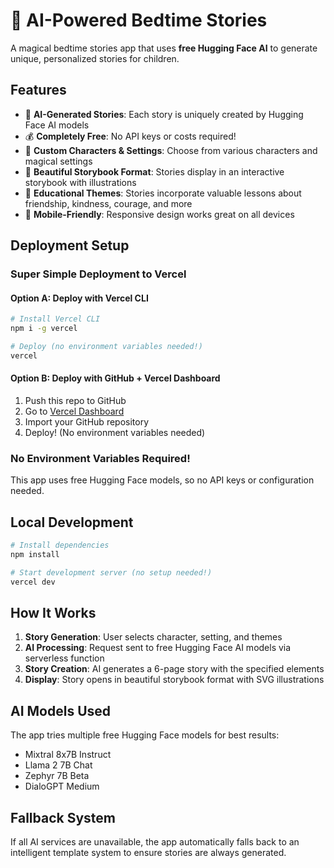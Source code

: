 # 🌙 AI-Powered Bedtime Stories

A magical bedtime stories app that uses **free Hugging Face AI** to generate unique, personalized stories for children.

## Features

- 🤖 **AI-Generated Stories**: Each story is uniquely created by Hugging Face AI models
- 💰 **Completely Free**: No API keys or costs required!
- 🎨 **Custom Characters & Settings**: Choose from various characters and magical settings
- 📖 **Beautiful Storybook Format**: Stories display in an interactive storybook with illustrations
- 🌟 **Educational Themes**: Stories incorporate valuable lessons about friendship, kindness, courage, and more
- 📱 **Mobile-Friendly**: Responsive design works great on all devices

## Deployment Setup

### Super Simple Deployment to Vercel

#### Option A: Deploy with Vercel CLI
```bash
# Install Vercel CLI
npm i -g vercel

# Deploy (no environment variables needed!)
vercel
```

#### Option B: Deploy with GitHub + Vercel Dashboard
1. Push this repo to GitHub
2. Go to [Vercel Dashboard](https://vercel.com/dashboard)
3. Import your GitHub repository
4. Deploy! (No environment variables needed)

### No Environment Variables Required!
This app uses free Hugging Face models, so no API keys or configuration needed.

## Local Development

```bash
# Install dependencies
npm install

# Start development server (no setup needed!)
vercel dev
```

## How It Works

1. **Story Generation**: User selects character, setting, and themes
2. **AI Processing**: Request sent to free Hugging Face AI models via serverless function
3. **Story Creation**: AI generates a 6-page story with the specified elements
4. **Display**: Story opens in beautiful storybook format with SVG illustrations

## AI Models Used

The app tries multiple free Hugging Face models for best results:
- Mixtral 8x7B Instruct
- Llama 2 7B Chat
- Zephyr 7B Beta
- DialoGPT Medium

## Fallback System

If all AI services are unavailable, the app automatically falls back to an intelligent template system to ensure stories are always generated.